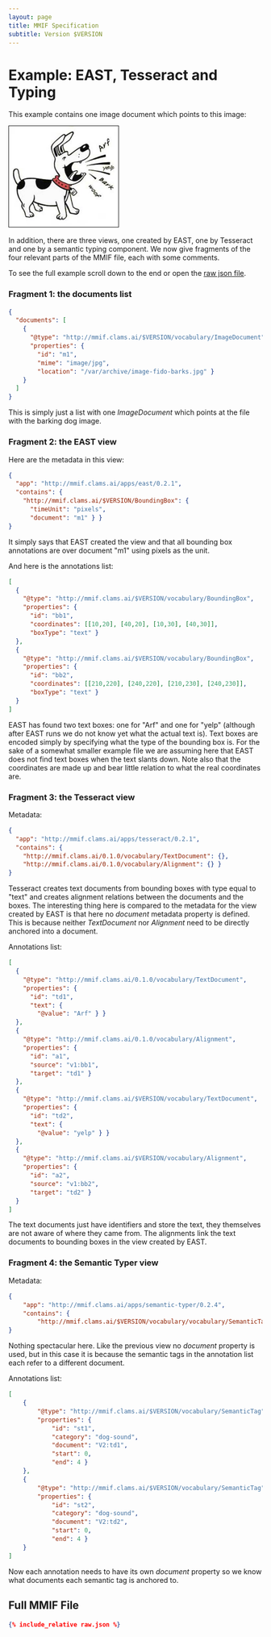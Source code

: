```yaml
---
layout: page
title: MMIF Specification
subtitle: Version $VERSION
---
```




# Example: EAST, Tesseract and Typing

This example contains one image document which points to this image:

<img src="../../pi78oGjdT.jpg" border="1" height="200"/>

In addition, there are three views, one created by EAST, one by Tesseract and one by a semantic typing component. We now give fragments of the four relevant parts of the MMIF file, each with some comments.

To see the full example scroll down to the end or open the [raw json file](raw.json).

### Fragment 1: the documents list

```json
{
  "documents": [
    {
      "@type": "http://mmif.clams.ai/$VERSION/vocabulary/ImageDocument",
      "properties": {
        "id": "m1",
        "mime": "image/jpg",
        "location": "/var/archive/image-fido-barks.jpg" }
    }
  ]
}
```
This is simply just a list with one *ImageDocument* which points at the file with the barking dog image.

### Fragment 2: the EAST view

Here are the metadata in this view:

```json
{
  "app": "http://mmif.clams.ai/apps/east/0.2.1",
  "contains": {
    "http://mmif.clams.ai/$VERSION/BoundingBox": {
      "timeUnit": "pixels",
      "document": "m1" } }
}
```

It simply says that EAST created the view and that all bounding box annotations are over document "m1" using pixels as the unit.

And here is the annotations list:


```json
[
  {
    "@type": "http://mmif.clams.ai/$VERSION/vocabulary/BoundingBox",
    "properties": {
      "id": "bb1",
      "coordinates": [[10,20], [40,20], [10,30], [40,30]],
      "boxType": "text" }
  },
  {
    "@type": "http://mmif.clams.ai/$VERSION/vocabulary/BoundingBox",
    "properties": {
      "id": "bb2",
      "coordinates": [[210,220], [240,220], [210,230], [240,230]],
      "boxType": "text" }
  }
]
```

EAST has found two text boxes: one for "Arf" and one for "yelp" (although after EAST runs we do not know yet what the actual text is). Text boxes are encoded simply by specifying what the type of the bounding box is. For the sake of a somewhat smaller example file we are assuming here that EAST does not find text boxes when the text slants down. Note also that the coordinates are made up and bear little relation to what the real coordinates are.

### Fragment 3: the Tesseract view

Metadata:

```json
{
  "app": "http://mmif.clams.ai/apps/tesseract/0.2.1",
  "contains": {
    "http://mmif.clams.ai/0.1.0/vocabulary/TextDocument": {},
    "http://mmif.clams.ai/0.1.0/vocabulary/Alignment": {} }
}
```

Tesseract creates text documents from bounding boxes with type equal to "text" and creates alignment relations between the documents and the boxes. The interesting thing here is compared to the metadata for the view created by EAST is that here no *document* metadata property is defined. This is because neither *TextDocument* nor *Alignment* need to be directly anchored into a document.

Annotations list:

```json
[
  { 
    "@type": "http://mmif.clams.ai/0.1.0/vocabulary/TextDocument",
    "properties": {
      "id": "td1",
      "text": {
        "@value": "Arf" } }
  },
  {
    "@type": "http://mmif.clams.ai/0.1.0/vocabulary/Alignment",
    "properties": {
      "id": "a1",
      "source": "v1:bb1",
      "target": "td1" }
  },
  { 
    "@type": "http://mmif.clams.ai/$VERSION/vocabulary/TextDocument",
    "properties": {
      "id": "td2",
      "text": {
        "@value": "yelp" } }
  },
  {
    "@type": "http://mmif.clams.ai/$VERSION/vocabulary/Alignment",
    "properties": {
      "id": "a2",
      "source": "v1:bb2",
      "target": "td2" }
  }
]
```

The text documents just have identifiers and store the text, they themselves are not aware of where they came from. The alignments link the text documents to bounding boxes in the view created by EAST.

### Fragment 4: the Semantic Typer view

Metadata:

```json
{
	"app": "http://mmif.clams.ai/apps/semantic-typer/0.2.4",
	"contains": {
		"http://mmif.clams.ai/$VERSION/vocabulary/vocabulary/SemanticTag": {} },
}

```

Nothing spectacular here. Like the previous view no *document* property is used, but in this case it is because the semantic tags in the annotation list each refer to a different document.

Annotations list:

```json
[
	{ 
		"@type": "http://mmif.clams.ai/$VERSION/vocabulary/SemanticTag",
		"properties": {
			"id": "st1",
			"category": "dog-sound",
			"document": "V2:td1",
			"start": 0,
			"end": 4 }
	},
	{ 
		"@type": "http://mmif.clams.ai/$VERSION/vocabulary/SemanticTag",
		"properties": {
			"id": "st2",
			"category": "dog-sound",
			"document": "V2:td2",
			"start": 0,
			"end": 4 }
	}
]
```

Now each annotation needs to have its own *document* property so we know what documents each semantic tag is anchored to.



## Full MMIF File

```json
{% include_relative raw.json %}
```

